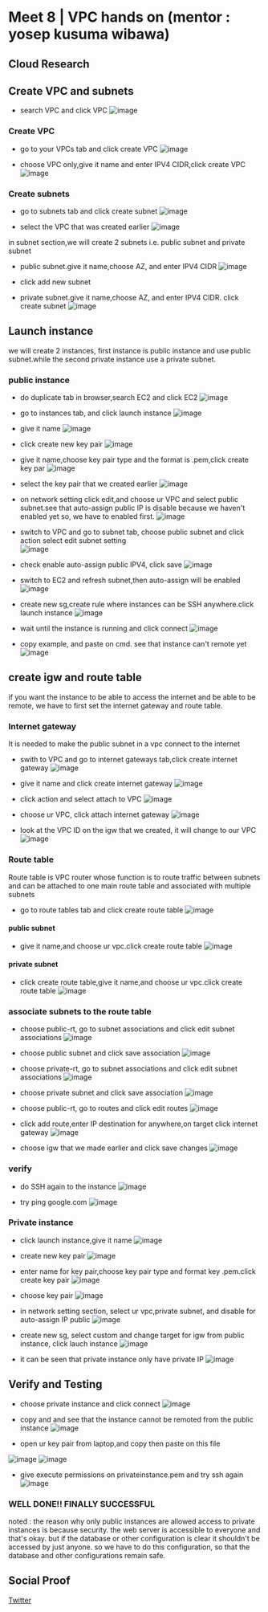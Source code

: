 
# Meet 8 | VPC hands on (mentor : yosep kusuma wibawa)

## Cloud Research
## Create VPC and subnets

- search VPC and click VPC
![image](https://user-images.githubusercontent.com/120786669/228117242-72b2d3ab-0aa4-4b63-b296-43e675218c00.png)

### Create VPC
- go to your VPCs tab and click create VPC
![image](https://user-images.githubusercontent.com/120786669/228117428-c98651dc-4ce5-46ac-a1e0-c7ce61e011de.png)

- choose VPC only,give it name and enter IPV4 CIDR,click create VPC
![image](https://user-images.githubusercontent.com/120786669/228117561-7c72bb54-66ec-460f-9251-65b80ccc2984.png)

### Create subnets
- go to subnets tab and click create subnet
![image](https://user-images.githubusercontent.com/120786669/228117681-2c138077-94c9-4d0a-914e-e029a490a177.png)

- select the VPC that was created earlier
![image](https://user-images.githubusercontent.com/120786669/228117864-c08b5f77-0acb-40c0-b5fb-363381f8b3b5.png)

in subnet section,we will create 2 subnets i.e. public subnet and private subnet
- public subnet.give it name,choose AZ, and enter IPV4 CIDR
![image](https://user-images.githubusercontent.com/120786669/228118708-38837b04-3e31-4d08-a9d6-364574c98055.png)

- click add new subnet
- private subnet.give it name,choose AZ, and enter IPV4 CIDR. click create subnet
![image](https://user-images.githubusercontent.com/120786669/228119251-4dd2add3-6dad-4bfb-a55b-ac4c345d86d1.png)

## Launch instance 
we will create 2 instances, first instance is public instance and use public subnet.while the second private instance use a private subnet.

### public instance 
- do duplicate tab in browser,search EC2 and click EC2
![image](https://user-images.githubusercontent.com/120786669/228119518-08f8edcb-95c4-4ab3-8599-42c83b78c336.png)


- go to instances tab, and click launch instance
![image](https://user-images.githubusercontent.com/120786669/228119576-0e79a051-1c76-46da-a5f1-03d456b0e167.png)

- give it name
![image](https://user-images.githubusercontent.com/120786669/228130102-9dea4864-2daf-452f-a6bd-25ee967dae0d.png)

- click create new key pair
![image](https://user-images.githubusercontent.com/120786669/228120054-be1b5120-42a1-4d73-b541-ad46fe5116c5.png)

- give it name,choose key pair type and the format is .pem,click create key par
![image](https://user-images.githubusercontent.com/120786669/228120126-6e910495-beb4-40ca-a303-96bbc86bae98.png)

- select the key pair that we created earlier
![image](https://user-images.githubusercontent.com/120786669/228120378-e71545c0-5367-47cd-8a8d-acb43a1af9a8.png)

- on network setting click edit,and choose ur VPC and select public subnet.see that auto-assign public IP is disable because we haven't enabled yet so, we have to enabled first.
![image](https://user-images.githubusercontent.com/120786669/228120955-5bee9de2-b50b-4adc-8723-160a2c3b6242.png)

- switch to VPC and go to subnet tab, choose public subnet and click action select edit subnet setting  
![image](https://user-images.githubusercontent.com/120786669/228120932-fd8d6395-8274-45bf-9dd8-2745fcf25c66.png)

- check enable auto-assign public IPV4, click save 
![image](https://user-images.githubusercontent.com/120786669/228121277-6c442afc-8bb3-46d7-a66d-628ee1ccb60c.png) 

- switch to EC2 and refresh subnet,then auto-assign will be enabled
![image](https://user-images.githubusercontent.com/120786669/228121365-032c1bad-c32a-49b5-89b6-2a8c38ed1ffd.png)

- create new sg,create rule where instances can be SSH anywhere.click launch instance
![image](https://user-images.githubusercontent.com/120786669/228121603-ab79859e-8fa3-47fb-a1b1-91b8f09cee9f.png)

- wait until the instance is running and click connect
![image](https://user-images.githubusercontent.com/120786669/228121692-f352ee06-ce42-4365-ab85-896ce8fe0386.png)

- copy example, and paste on cmd. see that instance can't remote yet
![image](https://user-images.githubusercontent.com/120786669/228121785-400588f2-a38d-4bc2-8ca8-3cd40c635705.png)


## create igw and route table 
if you want the instance to be able to access the internet and be able to be remote, we have to first set the internet gateway and route table.

### Internet gateway
It is needed to make the public subnet in a vpc connect to the internet

- swith to VPC and go to internet gateways tab,click create internet gateway
![image](https://user-images.githubusercontent.com/120786669/228122778-81ef0496-13e6-48e0-a51a-eefa2e25517b.png)

- give it name and click create internet gateway
![image](https://user-images.githubusercontent.com/120786669/228122818-87d8719a-4c9c-4931-abfe-8381094a9a05.png)

- click action and select attach to VPC
![image](https://user-images.githubusercontent.com/120786669/228122927-76570635-6a52-4ecd-a98f-abf62ed817af.png)

- choose ur VPC, click attach internet gateway
![image](https://user-images.githubusercontent.com/120786669/228122989-48273bd7-e339-4176-92ab-0ddd14db25b3.png)

- look at the VPC ID on the igw that we created, it will change to our VPC
![image](https://user-images.githubusercontent.com/120786669/228123347-ec7118e2-bec3-44f2-9b95-50edfe286496.png)

### Route table
Route table is VPC router whose function is to route traffic between subnets and can be attached to one main route table and associated with multiple subnets

- go to route tables tab and click create route table
![image](https://user-images.githubusercontent.com/120786669/228123880-d0b0facf-6d80-477b-b69b-94a6d883e6ec.png)

#### public subnet
- give it name,and choose ur vpc.click create route table
![image](https://user-images.githubusercontent.com/120786669/228123977-06dee337-0387-4500-bfef-b89b2521c4f0.png)

#### private subnet
- click create route table,give it name,and choose ur vpc.click create route table
![image](https://user-images.githubusercontent.com/120786669/228124149-cd136a99-8c40-43dc-889e-d279bd1645f6.png)

### associate subnets to the route table
- choose public-rt, go to subnet associations and click edit subnet associations
![image](https://user-images.githubusercontent.com/120786669/228124566-fc3435b8-71c5-48b8-b096-94d4992fb834.png)

- choose public subnet and click save association
![image](https://user-images.githubusercontent.com/120786669/228124657-91bbb460-d19c-4260-910a-b2a62c01a066.png)

- choose private-rt, go to subnet associations and click edit subnet associations
![image](https://user-images.githubusercontent.com/120786669/228124720-a368eda8-f853-4d1d-9ae1-35a6cdcb017c.png)

- choose private subnet and click save association
![image](https://user-images.githubusercontent.com/120786669/228124752-39c7d1df-d7a1-4380-a8af-1982192f9784.png)

- choose public-rt, go to routes and click edit routes
![image](https://user-images.githubusercontent.com/120786669/228124813-638dd677-8059-4af8-924f-67411786d719.png)

- click add route,enter IP destination for anywhere,on target click internet gateway
![image](https://user-images.githubusercontent.com/120786669/228125056-9614224a-43f1-441d-a2ff-8ca64b6a9c53.png)

- choose igw that we made earlier and click save changes
![image](https://user-images.githubusercontent.com/120786669/228125167-477a404b-4b44-4d74-84d1-c05546b496c6.png)

###  verify 
- do SSH again to the instance
![image](https://user-images.githubusercontent.com/120786669/228125225-4a8e20d9-bb2d-4a68-9899-2a6199af5e73.png)

- try ping google.com
![image](https://user-images.githubusercontent.com/120786669/228125322-7fe01761-a8ae-4b10-aabe-0cd550ef3540.png)

### Private instance 
- click launch instance,give it name 
![image](https://user-images.githubusercontent.com/120786669/228125470-97f3fe1a-5601-45c3-a45c-3edb4c186920.png)

- create new key pair
![image](https://user-images.githubusercontent.com/120786669/228125508-2006b34a-f520-475b-b180-ca4eab2a35fc.png)

- enter name for key pair,choose key pair type and format key .pem.click create key pair
![image](https://user-images.githubusercontent.com/120786669/228125545-4ea31a32-ea67-4369-92e5-fd8169419b0b.png)

- choose key pair
![image](https://user-images.githubusercontent.com/120786669/228125702-744ae831-885a-4189-b498-a420ca0ce7ad.png)

- in network setting section, select ur vpc,private subnet, and disable for auto-assign IP public
![image](https://user-images.githubusercontent.com/120786669/228125815-df0c7b9a-37bc-48c9-9bd3-170514bb70b1.png)

- create new sg, select custom and change target for igw from public instance, click lauch instance
![image](https://user-images.githubusercontent.com/120786669/228126187-c5d696bb-311f-4c27-bbfd-bb8f0044a3ba.png)

- it can be seen that private instance only have private IP 
![image](https://user-images.githubusercontent.com/120786669/228126393-0e7daa0e-9454-48d7-8855-927c67743aee.png)

## Verify and Testing
- choose private instance and click connect
![image](https://user-images.githubusercontent.com/120786669/228126505-64b7c1d9-aae1-483e-a0c7-9d9b83978b2e.png)

- copy and and see that the instance cannot be remoted from the public instance
![image](https://user-images.githubusercontent.com/120786669/228126566-764c3d7f-f254-4f66-8bfe-e1ca956c3af8.png)

- open ur key pair from laptop,and copy then paste on this file

![image](https://user-images.githubusercontent.com/120786669/228126958-f2ae2bfa-0042-465a-bb6d-bad44ca302c6.png)
![image](https://user-images.githubusercontent.com/120786669/228126981-c10f4693-f619-455d-b94a-5532f1cc31f9.png)

- give execute permissions on privateinstance.pem and try ssh again 
![image](https://user-images.githubusercontent.com/120786669/228127051-f9fcd3dd-a96e-4a23-9e04-3bd35d831dde.png)

### WELL DONE!! FINALLY SUCCESSFUL
noted :
the reason why only public instances are allowed access to private instances is because security.
the web server is accessible to everyone and that's okay. but if the database or other configuration is clear it shouldn't be accessed by just anyone.
so we have to do this configuration, so that the database and other configurations remain safe.


## Social Proof

[Twitter ](https://twitter.com/tiaradwim1306/status/1640574185499136001)
